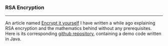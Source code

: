 ### RSA Encryption
---
An article named [Encrypt it yourself](/pdf/Encrypt-It-Yourself.pdf) I have written a while ago explaining RSA encryption and the mathematics behind without any prerequisites. Here is its corresponding [github repository](https://github.com/d8plearner/textbook-RSA), containing a demo code written in Java.
